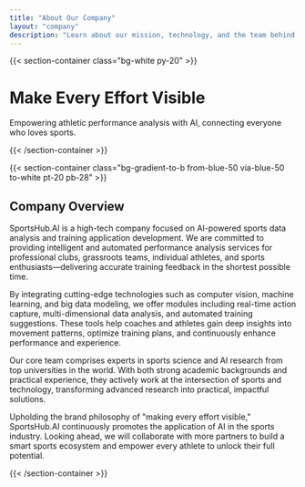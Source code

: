 ```yaml
---
title: "About Our Company"
layout: "company"
description: "Learn about our mission, technology, and the team behind SportsHub.AI"
---
```


{{< section-container class="bg-white py-20" >}}
  <div class="max-w-6xl mx-auto text-center">
    <h1 class="text-5xl font-bold mb-4">Make Every Effort Visible</h1>
    <p class="text-xl text-gray-600 mb-12">
      Empowering athletic performance analysis with AI, connecting everyone who loves sports.
    </p>
  </div>
{{< /section-container >}}

{{< section-container class="bg-gradient-to-b from-blue-50 via-blue-50 to-white pt-20 pb-28" >}}
  <div class="max-w-4xl mx-auto text-center">
    <h2 class="text-4xl font-bold mb-6">Company Overview</h2>
  </div>

  <div class="max-w-5xl mx-auto grid grid-cols-1 gap-8 px-4 md:px-0">
    <p class="text-xl text-gray-600">
      SportsHub.AI is a high-tech company focused on AI-powered sports data analysis and training application development. We are committed to providing intelligent and automated performance analysis services for professional clubs, grassroots teams, individual athletes, and sports enthusiasts—delivering accurate training feedback in the shortest possible time.
    </p>
    <p class="text-xl text-gray-600">
      By integrating cutting-edge technologies such as computer vision, machine learning, and big data modeling, we offer modules including real-time action capture, multi-dimensional data analysis, and automated training suggestions. These tools help coaches and athletes gain deep insights into movement patterns, optimize training plans, and continuously enhance performance and experience.
    </p>
    <p class="text-xl text-gray-600">
      Our core team comprises experts in sports science and AI research from top universities in the world. With both strong academic backgrounds and practical experience, they actively work at the intersection of sports and technology, transforming advanced research into practical, impactful solutions.
    </p>
    <p class="text-xl text-gray-600">
      Upholding the brand philosophy of "making every effort visible," SportsHub.AI continuously promotes the application of AI in the sports industry. Looking ahead, we will collaborate with more partners to build a smart sports ecosystem and empower every athlete to unlock their full potential.
    </p>
  </div>
{{< /section-container >}}
